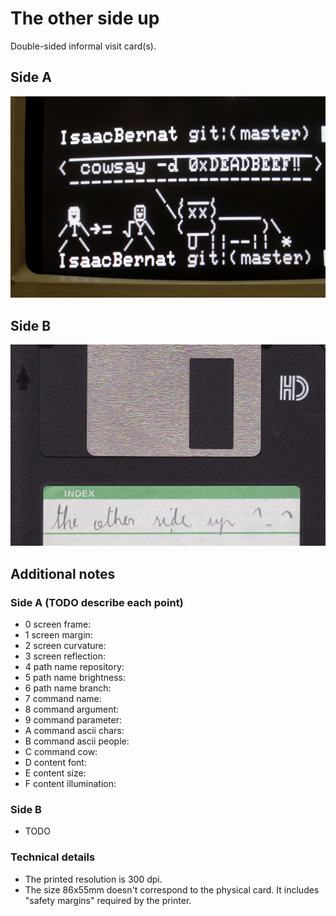 # The other side up

Double-sided informal visit card(s).

## Side A
![Side A](https://github.com/isaacbernat/presentations/blob/master/cards/images/01_sideA_86x55.png)

## Side B
![Side B](https://github.com/isaacbernat/presentations/blob/master/cards/images/01_sideB_86x55.png)

## Additional notes
### Side A (TODO describe each point)
- 0 screen frame:
- 1 screen margin:
- 2 screen curvature:
- 3 screen reflection:
- 4 path name repository:
- 5 path name brightness:
- 6 path name branch:
- 7 command name:
- 8 command argument:
- 9 command parameter:
- A command ascii chars:
- B command ascii people:
- C command cow:
- D content font:
- E content size:
- F content illumination:

### Side B
- TODO

### Technical details
- The printed resolution is 300 dpi.
- The size 86x55mm doesn't correspond to the physical card. It includes "safety margins" required by the printer.
